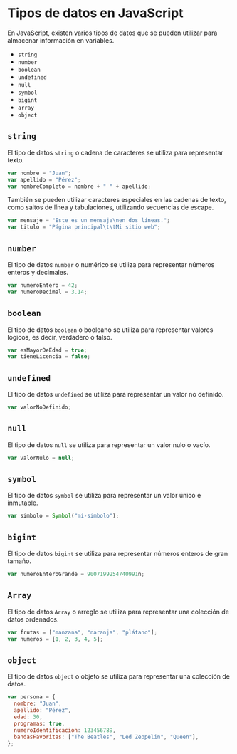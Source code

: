 # Tipos de datos en JavaScript

En JavaScript, existen varios tipos de datos que se pueden utilizar para almacenar información en variables.

* `string`
* `number`
* `boolean`
* `undefined`
* `null`
* `symbol`
* `bigint`
* `array`
* `object`

## `string`

El tipo de datos `string` o cadena de caracteres se utiliza para representar texto.

```js
var nombre = "Juan";
var apellido = "Pérez";
var nombreCompleto = nombre + " " + apellido;
```

También se pueden utilizar caracteres especiales en las cadenas de texto, como saltos de línea y tabulaciones, utilizando secuencias de escape.

```js
var mensaje = "Este es un mensaje\nen dos líneas.";
var titulo = "Página principal\t\tMi sitio web";
```

## `number`

El tipo de datos `number` o numérico se utiliza para representar números enteros y decimales.

```js
var numeroEntero = 42;
var numeroDecimal = 3.14;
```

## `boolean`

El tipo de datos `boolean` o booleano se utiliza para representar valores lógicos, es decir, verdadero o falso.

```js
var esMayorDeEdad = true;
var tieneLicencia = false;
```

## `undefined`

El tipo de datos `undefined` se utiliza para representar un valor no definido.

```js
var valorNoDefinido;
```

## `null`

El tipo de datos `null` se utiliza para representar un valor nulo o vacío.

```js
var valorNulo = null;
```

## `symbol`

El tipo de datos `symbol` se utiliza para representar un valor único e inmutable.

```js
var simbolo = Symbol("mi-simbolo");
```

## `bigint`

El tipo de datos `bigint` se utiliza para representar números enteros de gran tamaño.

```js
var numeroEnteroGrande = 9007199254740991n;
```

## `Array`

El tipo de datos `Array` o arreglo se utiliza para representar una colección de datos ordenados.

```js
var frutas = ["manzana", "naranja", "plátano"];
var numeros = [1, 2, 3, 4, 5];
```

## `object`

El tipo de datos `object` o objeto se utiliza para representar una colección de datos.

```js
var persona = {
  nombre: "Juan",
  apellido: "Pérez",
  edad: 30,
  programas: true,
  numeroIdentificacion: 123456789,
  bandasFavoritas: ["The Beatles", "Led Zeppelin", "Queen"],
};
```